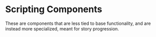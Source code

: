 # Scripting Components

These are components that are less tied to base functionality, and are instead more specialized, meant for story progression.